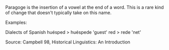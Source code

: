 Paragoge is the insertion of a vowel at the end of a word. This is a rare kind of change that doesn't typically take on this name.

Examples:

Dialects of Spanish
huésped >  huéspede 'guest'
red > rede 'net'

Source: Campbell 98, Historical Linguistics: An Introduction
